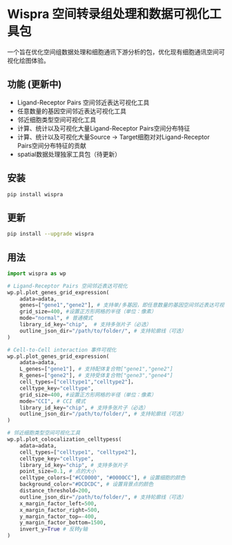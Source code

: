 # Wispra 空间转录组处理和数据可视化工具包

一个旨在优化空间组数据处理和细胞通讯下游分析的包，优化现有细胞通讯空间可视化绘图体验。

## 功能 (更新中)

* Ligand-Receptor Pairs 空间邻近表达可视化工具
* 任意数量的基因空间邻近表达可视化工具
* 邻近细胞类型空间可视化工具
* 计算、统计以及可视化大量Ligand-Receptor Pairs空间分布特征
* 计算、统计以及可视化大量Source -> Target细胞对对Ligand-Receptor Pairs空间分布特征的贡献
* spatial数据处理独家工具包（待更新）
  
## 安装

```bash
pip install wispra
```

## 更新
```bash
pip install --upgrade wispra
```

## 用法
```python
import wispra as wp

# Ligand-Receptor Pairs 空间邻近表达可视化
wp.pl.plot_genes_grid_expression(
    adata=adata,
    genes=["gene1","gene2"], # 支持单/多基因，即任意数量的基因空间邻近表达可视化
    grid_size=400, #设置正方形网格的半径（单位：像素）
    mode="normal", # 普通模式
    library_id_key="chip",  # 支持多张片子（必选）
    outline_json_dir="/path/to/folder/", # 支持轮廓线（可选）
) 

# Cell-to-Cell interaction 事件可视化
wp.pl.plot_genes_grid_expression(
    adata=adata,
    L_genes=["gene1"], # 支持配体复合物["gene1","gene2"]
    R_genes=["gene2"], # 支持受体复合物["gene3","gene4"]
    cell_types=["celltype1","celltype2"]，
    celltype_key="celltype",
    grid_size=400, #设置正方形网格的半径（单位：像素）
    mode="CCI", # CCI 模式
    library_id_key="chip", # 支持多张片子（必选）
    outline_json_dir="/path/to/folder/", # 支持轮廓线（可选）
)

# 邻近细胞类型空间可视化工具
wp.pl.plot_colocalization_celltypess(
    adata=adata,
    cell_types=["celltype1", "celltype2"],
    celltype_key="celltype",
    library_id_key="chip", # 支持多张片子
    point_size=0.1, # 点的大小
    celltype_colors=["#CC0000", "#0000CC"], # 设置细胞的颜色
    background_color="#DCDCDC", # 设置背景点的颜色
    distance_threshold=200,
    outline_json_dir="/path/to/folder/", # 支持轮廓线（可选）
    x_margin_factor_left=500,
    x_margin_factor_right=500,
    y_margin_factor_top=-400,
    y_margin_factor_bottom=1500,
    invert_y=True # 反转y轴
)
```
